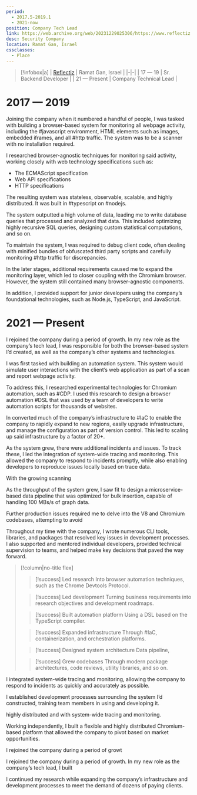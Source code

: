 ```yaml
---
period:
  - 2017.5-2019.1
  - 2021-now
position: Company Tech Lead
link: https://web.archive.org/web/20231229025306/https://www.reflectiz.com/
desc: Security Company
location: Ramat Gan, Israel
cssclasses:
  - Place
---
```

> [!infobox|a]
> | [Reflectiz](https://web.archive.org/web/20231229025306/https://www.reflectiz.com/) | Ramat Gan, Israel |
> |-|-|
> | 17 — 19 | Sr. Backend Developer |
> | 21 — Present  | Company Technical Lead |
# 2017 — 2019
Joining the company when it numbered a handful of people, I was tasked with building a  browser-based system for monitoring all webpage activity, including the #javascript environment, HTML elements such as images, embedded iframes, and all #http traffic. The system was to be a scanner with no installation required.

I researched browser-agnostic techniques for monitoring said activity, working closely with web technology specifications such as:
- The ECMAScript specification
- Web API specifications
- HTTP specifications



The resulting system was stateless, observable, scalable, and highly distributed. It was built in #typescript on #nodejs.

The system outputted a high volume of data, leading me to write database queries that processed and analyzed that data. This included optimizing highly recursive SQL queries, designing custom statistical computations, and so on.

To maintain the system, I was required to debug client code, often dealing with minified bundles of obfuscated third party scripts and carefully monitoring #http traffic for discrepancies.

In the later stages, additional requirements caused me to expand the monitoring layer, which led to closer coupling with the Chromium browser. However, the system still contained many browser-agnostic components.

In addition, I provided support for junior developers using the company’s foundational technologies, such as Node.js, TypeScript, and JavaScript.


# 2021 — Present
I rejoined the company during a period of growth. In my new role as the company’s tech lead, I was responsible for both the browser-based system I’d created, as well as the company’s other systems and technologies.

I was first tasked with building an automation system. This system would simulate user interactions with the client’s web application as part of a scan and report webpage activity.

To address this, I researched experimental technologies for Chromium automation, such as #CDP. I used this research to design a browser automation #DSL that was used by a team of developers to write automation scripts for thousands of websites.

In converted much of the company’s infrastructure to #IaC to enable the company to rapidly expand to new regions, easily upgrade infrastructure, and manage the configuration as part of version control. This led to scaling up said infrastructure by a factor of 20+.

As the system grew, there were additional incidents and issues. To track these, I led the integration of system-wide tracing and monitoring. This allowed the company to respond to incidents promptly, while also enabling developers to reproduce issues locally based on trace data.

With the growing scanning

As the throughput of the system grew, I saw fit to design a microservice-based data pipeline that was optimized for bulk insertion, capable of handling 100 MBs/s of graph data.

Further production issues required me to delve into the V8 and Chromium codebases, attempting to avoid 

Throughout my time with the company, I wrote numerous CLI tools, libraries, and packages that resolved key issues in development processes. I also supported and mentored individual developers, provided technical supervision to teams, and helped make key decisions that paved the way forward. 
> [!column|no-title flex] 
> > [!success] Led research
> > Into browser automation techniques, such as the Chrome Devtools Protocol.
> 
> > [!success] Led development
> > Turning business requirements into research objectives and development roadmaps.
> 
> > [!success] Built automation platform
> > Using a DSL based on the TypeScript compiler.
> 
> > [!success] Expanded infrastructure
> > Through #IaC, containerization, and orchestration platforms.
>
>> [!success] Designed system architecture
>> Data pipeline, 
>
>> [!success] Grew codebases
>> Through modern package architectures, code reviews, utility libraries, and so on.
>




I integrated system-wide tracing and monitoring, allowing the company to respond to incidents as quickly and accurately as possible.



I established development processes surrounding the system I’d constructed, training team members in using and developing it.






highly distributed and with system-wide tracing and monitoring. 

Working independently, I built a flexible and highly distributed Chromium-based platform that allowed the company to pivot based on market opportunities. 

I rejoined the company during a period of growt

I rejoined the company during a period of growth. In my new role as the company’s tech lead, I built 

I continued my research while expanding the company’s infrastructure and development processes to meet the demand of dozens of paying clients.



